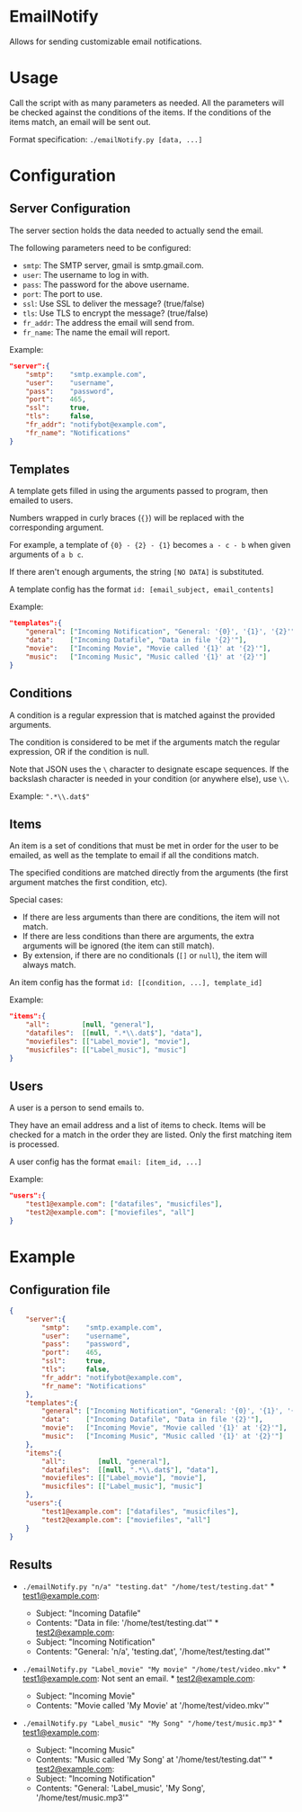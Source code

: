 EmailNotify
===========

Allows for sending customizable email notifications.


Usage
=====
Call the script with as many parameters as needed.
All the parameters will be checked against the conditions of the items.
If the conditions of the items match, an email will be sent out.

Format specification: `./emailNotify.py [data, ...]`

Configuration
=============

Server Configuration
--------------------
The server section holds the data needed to actually send the email.

The following parameters need to be configured:
*    `smtp`: The SMTP server, gmail is smtp.gmail.com.
*    `user`: The username to log in with.
*    `pass`: The password for the above username.
*    `port`: The port to use.
*    `ssl`:  Use SSL to deliver the message? (true/false)
*    `tls`:  Use TLS to encrypt the  message? (true/false)
*    `fr_addr`: The address the email will send from.
*    `fr_name`: The name the email will report.

Example:
```json
"server":{
    "smtp":    "smtp.example.com",
    "user":    "username",
    "pass":    "password",
    "port":    465,
    "ssl":     true,
    "tls":     false,
    "fr_addr": "notifybot@example.com",
    "fr_name": "Notifications"
}
```

Templates
---------
A template gets filled in using the arguments passed to program, then emailed to users.


Numbers wrapped in curly braces (`{}`) will be replaced with the corresponding argument.

For example, a template of `{0} - {2} - {1}` becomes `a - c - b` when given arguments of `a b c`.

If there aren't enough arguments, the string `[NO DATA]` is substituted.

A template config has the format `id: [email_subject, email_contents]`

Example:
```json
"templates":{
    "general": ["Incoming Notification", "General: '{0}', '{1}', '{2}'"],
    "data":    ["Incoming Datafile", "Data in file '{2}'"],
    "movie":   ["Incoming Movie", "Movie called '{1}' at '{2}'"],
    "music":   ["Incoming Music", "Music called '{1}' at '{2}'"]
}
```

Conditions
----------
A condition is a regular expression that is matched against the provided arguments.

The condition is considered to be met if the arguments match the regular expression, OR if the condition is null.

Note that JSON uses the `\` character to designate escape sequences. If the backslash character is needed in your condition (or anywhere else), use `\\`.

Example: `".*\\.dat$"`

Items
-----
An item is a set of conditions that must be met in order for the user to be emailed, as well as the template to email if all the conditions match.

The specified conditions are matched directly from the arguments (the first argument matches the first condition, etc).

Special cases:
*    If there are less arguments than there are conditions, the item will not match.
*    If there are less conditions than there are arguments, the extra arguments will be ignored (the item can still match).
*    By extension, if there are no conditionals (`[]` or `null`), the item will always match.

An item config has the format `id: [[condition, ...], template_id]`

Example:
```json
"items":{
    "all":        [null, "general"],
    "datafiles":  [[null, ".*\\.dat$"], "data"],
    "moviefiles": [["Label_movie"], "movie"],
    "musicfiles": [["Label_music"], "music"]
}
```

Users
-----
A user is a person to send emails to.

They have an email address and a list of items to check. Items will be checked for a match in the order they are listed. Only the first matching item is processed.

A user config has the format `email: [item_id, ...]`

Example:
```json
"users":{
    "test1@example.com": ["datafiles", "musicfiles"],
    "test2@example.com": ["moviefiles", "all"]
}
```
Example
=======

Configuration file
------------------
```json
{
    "server":{
        "smtp":    "smtp.example.com",
        "user":    "username",
        "pass":    "password",
        "port":    465,
        "ssl":     true,
        "tls":     false,
        "fr_addr": "notifybot@example.com",
        "fr_name": "Notifications"
    },
    "templates":{
        "general": ["Incoming Notification", "General: '{0}', '{1}', '{2}'"],
        "data":    ["Incoming Datafile", "Data in file '{2}'"],
        "movie":   ["Incoming Movie", "Movie called '{1}' at '{2}'"],
        "music":   ["Incoming Music", "Music called '{1}' at '{2}'"]
    },
    "items":{
        "all":        [null, "general"],
        "datafiles":  [[null, ".*\\.dat$"], "data"],
        "moviefiles": [["Label_movie"], "movie"],
        "musicfiles": [["Label_music"], "music"]
    },
    "users":{
        "test1@example.com": ["datafiles", "musicfiles"],
        "test2@example.com": ["moviefiles", "all"]
    }
}
```

Results
-------
*    `./emailNotify.py "n/a" "testing.dat" "/home/test/testing.dat"`
    *    test1@example.com:
        *    Subject: "Incoming Datafile"
        *    Contents: "Data in file: '/home/test/testing.dat'"
    *    test2@example.com:
        *    Subject: "Incoming Notification"
        *    Contents: "General: 'n/a', 'testing.dat', '/home/test/testing.dat'"

*    `./emailNotify.py "Label_movie" "My movie" "/home/test/video.mkv"`
    *    test1@example.com: Not sent an email.
    *    test2@example.com:
        *    Subject: "Incoming Movie"
        *    Contents: "Movie called 'My Movie' at '/home/test/video.mkv'"

*    `./emailNotify.py "Label_music" "My Song" "/home/test/music.mp3"`
    *    test1@example.com:
        *    Subject: "Incoming Music"
        *    Contents: "Music called 'My Song' at '/home/test/testing.dat'"
    *    test2@example.com:
        *    Subject: "Incoming Notification"
        *    Contents: "General: 'Label_music', 'My Song', '/home/test/music.mp3'"
